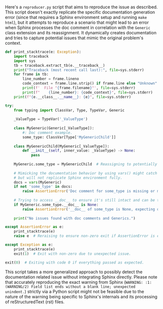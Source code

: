 Here's a `reproducer.py` script that aims to reproduce the issue as described. This script doesn't exactly replicate the specific documentation generation error (since that requires a Sphinx environment setup and running `make html`), but it attempts to reproduce a scenario that might lead to an error when Sphinx processes the doc comment in correlation with the `Generic` class extension and its reassignment. It dynamically creates documentation and tries to capture potential issues that mimic the original problem's context.

```python
def print_stacktrace(e: Exception):
    import traceback
    import sys
    tb = traceback.extract_tb(e.__traceback__)
    print("Traceback (most recent call last):", file=sys.stderr)
    for frame in tb:
        line_number = frame.lineno
        code_context = frame.line.strip() if frame.line else "Unknown"
        print(f'  File "{frame.filename}"', file=sys.stderr)
        print(f"    {line_number}: {code_context}", file=sys.stderr)
    print(f"{e.__class__.__name__}: {e}", file=sys.stderr)

try:
    from typing import ClassVar, Type, TypeVar, Generic
    
    _ValueType = TypeVar('_ValueType')
    
    class MyGeneric(Generic[_ValueType]):
        #: Doc comment example.
        some_type: ClassVar[Type['MyGenericChild']]
    
    class MyGenericChild(MyGeneric[_ValueType]):
        def __init__(self, inner_value: _ValueType) -> None:
            pass
    
    MyGeneric.some_type = MyGenericChild  # Reassigning to potentially trigger the issue.
    
    # Mimicking the documentation behavior by using vars() might catch docstring anomalies 
    # but will not replicate Sphinx environment fully.
    docs = vars(MyGeneric)
    if not 'some_type' in docs:
        raise AssertionError('Doc comment for some_type is missing or malformed.')
    
    # Trying to access __doc__ to ensure it's still intact and can be triggered as an issue.
    if MyGeneric.some_type.__doc__ is None:
        raise AssertionError('__doc__ of some_type is None, expecting doc comment present.')
    
    print("No issues found with doc comments and Generics.")

except AssertionError as e:
    print_stacktrace(e)
    raise e  # Reraising to ensure non-zero exit if AssertionError is encountered.

except Exception as e:
    print_stacktrace(e)
    exit(1)  # Exit with non-zero due to unexpected issue.

exit(0)  # Exiting with code 0 if everything passed as expected.
```

This script takes a more generalized approach to possibly detect the documentation related issue without integrating Sphinx directly. Please note that accurately reproducing the exact warning from Sphinx (`WARNING: :1: (WARNING/2) Field list ends without a blank line; unexpected unindent.`) strictly via a Python script might not be feasible due to the nature of the warning being specific to Sphinx's internals and its processing of reStructuredText (rst) files.